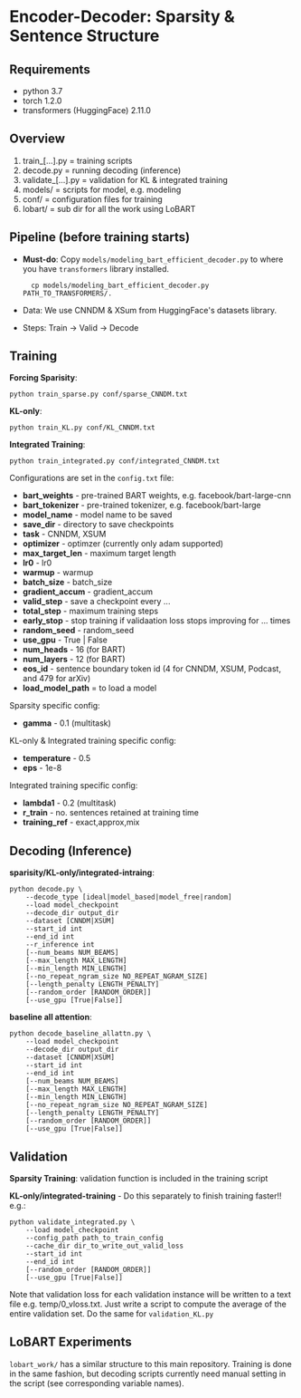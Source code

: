 Encoder-Decoder: Sparsity & Sentence Structure
=====================================================
Requirements
--------------------------------------
- python 3.7
- torch 1.2.0
- transformers (HuggingFace) 2.11.0

Overview
--------------------------------------
1. train_[...].py = training scripts
2. decode.py = running decoding (inference)
3. validate_[...].py = validation for KL & integrated training
4. models/ = scripts for model, e.g. modeling
5. conf/ = configuration files for training
6. lobart/ = sub dir for all the work using LoBART

Pipeline (before training starts)
--------------------------------------
- **Must-do**: Copy ```models/modeling_bart_efficient_decoder.py``` to where you have ```transformers``` library installed.

		cp models/modeling_bart_efficient_decoder.py PATH_TO_TRANSFORMERS/.	
- Data: We use CNNDM & XSum from HuggingFace's datasets library.
- Steps: Train -> Valid -> Decode

Training
--------------------------------------
**Forcing Sparisity**:

    python train_sparse.py conf/sparse_CNNDM.txt

**KL-only**:

    python train_KL.py conf/KL_CNNDM.txt

**Integrated Training**:

    python train_integrated.py conf/integrated_CNNDM.txt

Configurations are set in the ```config.txt``` file:

- **bart_weights** - pre-trained BART weights, e.g. facebook/bart-large-cnn
- **bart_tokenizer** - pre-trained tokenizer, e.g. facebook/bart-large
- **model_name** - model name to be saved
- **save_dir** - directory to save checkpoints
- **task** - CNNDM, XSUM
- **optimizer** - optimzer (currently only adam supported)
- **max\_target\_len** - maximum target length
- **lr0**  - lr0
- **warmup** - warmup
- **batch_size** - batch_size
- **gradient_accum** - gradient_accum
- **valid_step** - save a checkpoint every ...
- **total_step** - maximum training steps
- **early_stop** - stop training if validaation loss stops improving for ... times
- **random_seed** - random_seed
- **use_gpu** - True | False
- **num_heads** - 16 (for BART)
- **num_layers** - 12 (for BART)
- **eos_id** - sentence boundary token id (4 for CNNDM, XSUM, Podcast, and 479 for arXiv)
- **load\_model\_path** = to load a model

Sparsity specific config:

- **gamma** - 0.1 (multitask)

KL-only & Integrated training specific  config:

- **temperature** - 0.5
- **eps** - 1e-8

Integrated training specific  config:

- **lambda1** - 0.2 (multitask)
- **r_train** - no. sentences retained at training time
- **training_ref** - exact,approx,mix

Decoding (Inference)
--------------------------------------
**sparisity/KL-only/integrated-intraing**:

	python decode.py \
		--decode_type [ideal|model_based|model_free|random]
		--load model_checkpoint
		--decode_dir output_dir
		--dataset [CNNDM|XSUM]
		--start_id int
		--end_id int
		--r_inference int
		[--num_beams NUM_BEAMS]
		[--max_length MAX_LENGTH]
		[--min_length MIN_LENGTH]
		[--no_repeat_ngram_size NO_REPEAT_NGRAM_SIZE]
		[--length_penalty LENGTH_PENALTY]
		[--random_order [RANDOM_ORDER]]
		[--use_gpu [True|False]]

**baseline all attention**:

	python decode_baseline_allattn.py \
		--load model_checkpoint
		--decode_dir output_dir
		--dataset [CNNDM|XSUM]
		--start_id int
		--end_id int
		[--num_beams NUM_BEAMS]
		[--max_length MAX_LENGTH]
		[--min_length MIN_LENGTH]
		[--no_repeat_ngram_size NO_REPEAT_NGRAM_SIZE]
		[--length_penalty LENGTH_PENALTY]
		[--random_order [RANDOM_ORDER]]
		[--use_gpu [True|False]]

Validation
--------------------------------------
**Sparsity Training**: validation function is included in the training script

**KL-only/integrated-training** - Do this separately to finish training faster!! e.g.:

	python validate_integrated.py \
		--load model_checkpoint
		--config_path path_to_train_config
		--cache_dir dir_to_write_out_valid_loss
		--start_id int
		--end_id int
		[--random_order [RANDOM_ORDER]]
		[--use_gpu [True|False]]

Note that validation loss for each validation instance will be written to a text file e.g. temp/0_vloss.txt. Just write a script to compute the average of the entire validation set. Do the same for ```validation_KL.py```


LoBART Experiments
-----------------------------------------
```lobart_work/``` has a similar structure to this main repository. Training is done in the same fashion, but decoding scripts currently need manual setting in the script (see corresponding variable names).
